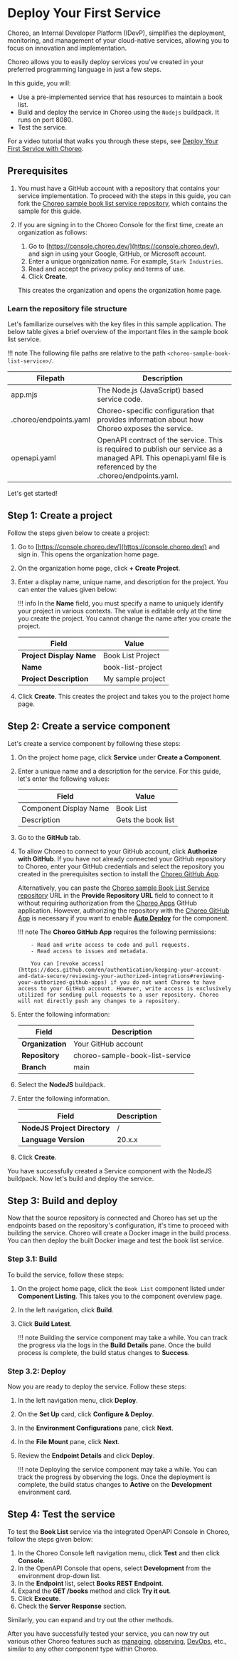 # Deploy Your First Service

Choreo, an Internal Developer Platform (IDevP), simplifies the deployment, monitoring, and management of your cloud-native services, allowing you to focus on innovation and implementation.

Choreo allows you to easily deploy services you've created in your preferred programming language in just a few steps.

In this guide, you will:

- Use a pre-implemented service that has resources to maintain a book list. 
- Build and deploy the service in Choreo using the `Nodejs` buildpack. It runs on port 8080.
- Test the service.

For a video tutorial that walks you through these steps, see [Deploy Your First Service with Choreo](https://www.youtube.com/watch?v=-qoweQWCiYM).

## Prerequisites

1. You must have a GitHub account with a repository that contains your service implementation. To proceed with the steps in this guide, you can fork the [Choreo sample book list service repository](https://github.com/wso2/choreo-sample-book-list-service/), which contains the sample for this guide.

2. If you are signing in to the Choreo Console for the first time, create an organization as follows:

    1. Go to [https://console.choreo.dev/](https://console.choreo.dev/), and sign in using your Google, GitHub, or Microsoft account.
    2. Enter a unique organization name. For example, `Stark Industries`.
    3. Read and accept the privacy policy and terms of use.
    4. Click **Create**.

    This creates the organization and opens the organization home page.

### Learn the repository file structure

Let's familiarize ourselves with the key files in this sample application. The below table gives a brief overview of the important files in the sample book list service.

!!! note 
    The following file paths are relative to the path `<choreo-sample-book-list-service>/`.
    
|Filepath               |Description                                                                   |
|-----------------------|------------------------------------------------------------------------------|
|app.mjs	            |The Node.js (JavaScript) based service code.|
|.choreo/endpoints.yaml	|Choreo-specific configuration that provides information about how Choreo exposes the service.|
|openapi.yaml	        |OpenAPI contract of the service. This is required to publish our service as a managed API. This openapi.yaml file is referenced by the .choreo/endpoints.yaml.|

Let's get started!

## Step 1: Create a project 

Follow the steps given below to create a project:

1. Go to [https://console.choreo.dev/](https://console.choreo.dev/) and sign in. This opens the organization home page.
2. On the organization home page, click **+ Create Project**.
3. Enter a display name, unique name, and description for the project. You can enter the values given below:
    
    !!! info
         In the **Name** field, you must specify a name to uniquely identify your project in various contexts. The value is editable only at the time you create the project. You cannot change the name after you create the project.

    | **Field**                | **Value**                          |
    |--------------------------|------------------------------------|
    | **Project Display Name** | Book List Project                  |
    | **Name**                 | book-list-project                  |
    | **Project Description**  | My sample project                  |

4. Click **Create**. This creates the project and takes you to the project home page.

## Step 2: Create a service component

Let's create a service component by following these steps:

1. On the project home page, click **Service** under **Create a Component**.
2. Enter a unique name and a description for the service. For this guide, let's enter the following values:

    |Field                 |     Value              |
    |----------------------|------------------------|
    |Component Display Name| Book List              |
    |Description           | Gets the book list     |

3. Go to the **GitHub** tab.
4. To allow Choreo to connect to your GitHub account, click **Authorize with GitHub**. If you have not already connected your GitHub repository to Choreo, enter your GitHub credentials and select the repository you created in the prerequisites section to install the [Choreo GitHub App](https://github.com/marketplace/choreo-apps).

    Alternatively, you can paste the [Choreo sample Book List Service repository](https://github.com/wso2/choreo-sample-book-list-service) URL in the **Provide Repository URL** field to connect to it without requiring authorization from the [Choreo Apps](https://github.com/marketplace/choreo-apps) GitHub application. However, authorizing the repository with the [Choreo GitHub App](https://github.com/marketplace/choreo-apps) is necessary if you want to enable [**Auto Deploy**](https://wso2.com/choreo/docs/choreo-concepts/ci-cd/#deploy) for the component.

    !!! note
           The **Choreo GitHub App** requires the following permissions:

           - Read and write access to code and pull requests.
           - Read access to issues and metadata.
             
           You can [revoke access](https://docs.github.com/en/authentication/keeping-your-account-and-data-secure/reviewing-your-authorized-integrations#reviewing-your-authorized-github-apps) if you do not want Choreo to have access to your GitHub account. However, write access is exclusively utilized for sending pull requests to a user repository. Choreo will not directly push any changes to a repository.

5. Enter the following information:

    | **Field**             | **Description**                  |
    |-----------------------|----------------------------------|
    | **Organization**      | Your GitHub account              |
    | **Repository**        | choreo-sample-book-list-service  |
    | **Branch**            | main                             |

6. Select the **NodeJS** buildpack.
7. Enter the following information.

    | **Field**                    | **Description**   |
    |------------------------------|-------------------|    
    | **NodeJS Project Directory** | /                 |
    | **Language Version**         | 20.x.x            |

8. Click **Create**.

You have successfully created a Service component with the NodeJS buildpack. Now let's build and deploy the service.

## Step 3: Build and deploy

Now that the source repository is connected and Choreo has set up the endpoints based on the repository's configuration, it's time to proceed with building the service. Choreo will create a Docker image in the build process. You can then deploy the built Docker image and test the book list service.

### Step 3.1: Build

To build the service, follow these steps:

1. On the project home page, click the `Book List` component listed under **Component Listing**. This takes you to the component overview page.
2. In the left navigation, click **Build**.
3. Click **Build Latest**.

   !!! note
        Building the service component may take a while. You can track the progress via the logs in the **Build Details** pane. Once the build process is complete, the build status changes to **Success**.

### Step 3.2: Deploy

Now you are ready to deploy the service. Follow these steps: 

1. In the left navigation menu, click **Deploy**.
2. On the **Set Up** card, click **Configure &  Deploy**.
3. In the **Environment Configurations** pane, click **Next**.
4. In the **File Mount** pane, click **Next**.
5. Review the **Endpoint Details** and click **Deploy**.

    !!! note
        Deploying the service component may take a while. You can track the progress by observing the logs. Once the deployment is complete, the build status changes to **Active** on the **Development** environment card.

## Step 4: Test the service

To test the **Book List** service via the integrated OpenAPI Console in Choreo, follow the steps given below:

1. In the Choreo Console left navigation menu, click **Test** and then click **Console**.
2. In the OpenAPI Console that opens, select **Development** from the environment drop-down list.
3. In the **Endpoint** list, select **Books REST Endpoint**.
4. Expand the **GET /books** method and click **Try it out**.
5. Click **Execute**.
6. Check the **Server Response** section. 

Similarly, you can expand and try out the other methods.

After you have successfully tested your service, you can now try out various other Choreo features such as [managing](../api-management/lifecycle-management.md), [observing](../monitoring-and-insights/observability-overview.md), [DevOps](../devops-and-ci-cd/view-runtime-details.md), etc., similar to any other component type within Choreo.
